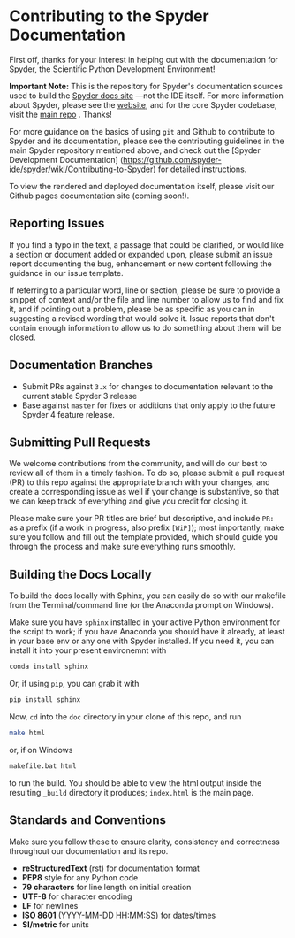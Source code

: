 # Contributing to the Spyder Documentation

First off, thanks for your interest in helping out with the documentation
for Spyder, the Scientific Python Development Environment!

**Important Note:** This is the repository for Spyder's documentation sources
used to build the [Spyder docs site](https://spyder-ide.github.io/spyder-docs/)
—not the IDE itself. For more information about Spyder, please see the
[website](https://www.spyder-ide.org/), and for the core Spyder codebase,
visit the [main repo](https://github.com/spyder-ide/spyder) . Thanks!

For more guidance on the basics of using ``git`` and Github to contribute
to Spyder and its documentation, please see the contributing guidelines in
the main Spyder repository mentioned above, and check out the
[Spyder Development Documentation]
(https://github.com/spyder-ide/spyder/wiki/Contributing-to-Spyder)
for detailed instructions.

To view the rendered and deployed documentation itself, please visit
our Github pages documentation site (coming soon!).



## Reporting Issues

If you find a typo in the text, a passage that could be clarified,
or would like a section or document added or expanded upon, please submit
an issue report documenting the bug, enhancement or new content
following the guidance in our issue template.

If referring to a particular word, line or section, please be sure to provide
a snippet of context and/or the file and line number to allow us to find
and fix it, and if pointing out a problem, please be as specific as you can
in suggesting a revised wording that would solve it. Issue reports that
don't contain enough information to allow us to do something about them
will be closed.



## Documentation Branches

* Submit PRs against ``3.x`` for changes to documentation relevant to the
  current stable Spyder 3 release
* Base against ``master`` for fixes or additions that only apply to the
  future Spyder 4 feature release.



## Submitting Pull Requests

We welcome contributions from the community, and will do our best to
review all of them in a timely fashion. To do so, please submit a
pull request (PR) to this repo against the appropriate branch with your
changes, and create a corresponding issue as well if your change is
substantive, so that we can keep track of everything and give you
credit for closing it.

Please make sure your PR titles are brief but descriptive, and include ``PR: ``
as a prefix (if a work in progress, also prefix ``[WiP]``); most importantly,
make sure you follow and fill out the template provided, which should guide
you through the process and make sure everything runs smoothly.



## Building the Docs Locally

To build the docs locally with Sphinx, you can easily do so with our makefile
from the Terminal/command line (or the Anaconda prompt on Windows).

Make sure you have ``sphinx`` installed in your active Python environment
for the script to work; if you have Anaconda you should have it already,
at least in your base env or any one with Spyder installed. If you need it,
you can install it into your present environemnt with

```bash
conda install sphinx
```

Or, if using ``pip``, you can grab it with

```bash
pip install sphinx
```

Now, ``cd`` into the ``doc`` directory in your clone of this repo, and run

```bash
make html
```

or, if on Windows

```cmd
makefile.bat html
```

to run the build. You should be able to view the html output inside the
resulting ``_build`` directory it produces; ``index.html`` is the main page.



## Standards and Conventions

Make sure you follow these to ensure clarity, consistency and correctness
throughout our documentation and its repo.

* **reStructuredText** (rst) for documentation format
* **PEP8** style for any Python code
* **79 characters** for line length on initial creation
* **UTF-8** for character encoding
* **LF** for newlines
* **ISO 8601** (YYYY-MM-DD HH:MM:SS) for dates/times
* **SI/metric** for units
